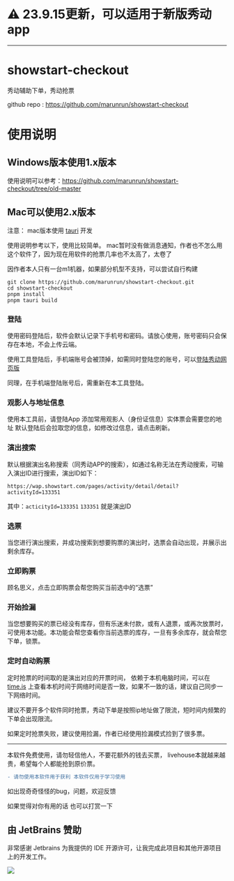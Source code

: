 
# ⚠️ 23.9.15更新，可以适用于新版秀动app

----

# showstart-checkout
秀动辅助下单，秀动抢票

github repo : https://github.com/marunrun/showstart-checkout

# 使用说明

## Windows版本使用1.x版本  

使用说明可以参考：https://github.com/marunrun/showstart-checkout/tree/old-master 


## Mac可以使用2.x版本 
注意： mac版本使用 [tauri](https://github.com/tauri-apps/tauri) 开发

使用说明参考以下，使用比较简单。 mac暂时没有做消息通知，作者也不怎么用这个软件了，因为现在用软件的抢票几率也不太高了，太卷了

因作者本人只有一台m1机器，如果部分机型不支持，可以尝试自行构建
```
git clone https://github.com/marunrun/showstart-checkout.git
cd showstart-checkout 
pnpm install
pnpm tauri build
```


###  登陆
使用密码登陆后，软件会默认记录下手机号和密码。请放心使用，账号密码只会保存在本地，不会上传云端。

使用工具登陆后，手机端账号会被顶掉，如需同时登陆您的账号，可以[登陆秀动网页版](https://wap.showstart.com)

同理，在手机端登陆账号后，需重新在本工具登陆。


### 观影人与地址信息
使用本工具前，请登陆App 添加常用观影人（身份证信息）实体票会需要您的地址 默认登陆后会拉取您的信息，如修改过信息，请点击刷新。


### 演出搜索
默认根据演出名称搜索（同秀动APP的搜索），如通过名称无法在秀动搜索，可输入演出ID进行搜索，演出ID如下：

`https://wap.showstart.com/pages/activity/detail/detail?activityId=133351`

其中：`acticityId=133351` `133351` 就是演出ID

### 选票
当您进行演出搜索，并成功搜索到想要购票的演出时，选票会自动出现，并展示出剩余库存。

### 立即购票
顾名思义，点击立即购票会帮您购买当前选中的“选票”

###  开始捡漏
当您想要购买的票已经没有库存，但有乐迷未付款，或有人退票，或再次放票时，可使用本功能。本功能会帮您查看你当前选票的库存，一旦有多余库存，就会帮您下单，锁票。

###  定时自动购票
定时抢票的时间取的是演出对应的开票时间， 依赖于本机电脑时间，可以在 [time.is](http://time.is) 上查看本机时间于网络时间是否一致，如果不一致的话，建议自己同步一下网络时间。

建议不要开多个软件同时抢票，秀动下单是按照ip地址做了限流，短时间内频繁的下单会出现限流。

如果定时抢票失败，建议使用捡漏，作者已经使用捡漏模式捡到了很多票。

----

本软件免费使用，请勿轻信他人，不要花额外的钱去买票， livehouse本就越来越贵，希望每个人都能抢到原价票。

```diff
- 请勿使用本软件用于获利 本软件仅用于学习使用
```

如出现奇奇怪怪的bug，问题，欢迎反馈

如果觉得对你有用的话 也可以打赏一下

## 由 JetBrains 赞助

非常感谢 Jetbrains 为我提供的 IDE 开源许可，让我完成此项目和其他开源项目上的开发工作。

[![](https://resources.jetbrains.com/storage/products/company/brand/logos/jb_beam.svg)](https://www.jetbrains.com/?from=https://github.com/marunrun)
